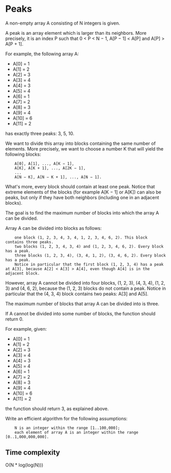 # Peaks



A non-empty array A consisting of N integers is given.

A peak is an array element which is larger than its neighbors. More precisely, it is an index P such that 0 < P < N − 1,  A[P − 1] < A[P] and A[P] > A[P + 1].

For example, the following array A:
   - A[0] = 1
   - A[1] = 2
   - A[2] = 3
   - A[3] = 4
   - A[4] = 3
   - A[5] = 4
   - A[6] = 1
   - A[7] = 2
   - A[8] = 3
   - A[9] = 4
   - A[10] = 6
   - A[11] = 2

has exactly three peaks: 3, 5, 10.

We want to divide this array into blocks containing the same number of elements. More precisely, we want to choose a number K that will yield the following blocks:

        A[0], A[1], ..., A[K − 1],
        A[K], A[K + 1], ..., A[2K − 1],
        ...
        A[N − K], A[N − K + 1], ..., A[N − 1].

What's more, every block should contain at least one peak. Notice that extreme elements of the blocks (for example A[K − 1] or A[K]) can also be peaks, but only if they have both neighbors (including one in an adjacent blocks).

The goal is to find the maximum number of blocks into which the array A can be divided.

Array A can be divided into blocks as follows:

        one block (1, 2, 3, 4, 3, 4, 1, 2, 3, 4, 6, 2). This block contains three peaks.
        two blocks (1, 2, 3, 4, 3, 4) and (1, 2, 3, 4, 6, 2). Every block has a peak.
        three blocks (1, 2, 3, 4), (3, 4, 1, 2), (3, 4, 6, 2). Every block has a peak. 
        Notice in particular that the first block (1, 2, 3, 4) has a peak at A[3], because A[2] < A[3] > A[4], even though A[4] is in the adjacent block.

However, array A cannot be divided into four blocks, (1, 2, 3), (4, 3, 4), (1, 2, 3) and (4, 6, 2), because the (1, 2, 3) blocks do not contain a peak. Notice in particular that the (4, 3, 4) block contains two peaks: A[3] and A[5].

The maximum number of blocks that array A can be divided into is three.

If A cannot be divided into some number of blocks, the function should return 0.

For example, given:
   - A[0] = 1
   - A[1] = 2
   - A[2] = 3
   - A[3] = 4
   - A[4] = 3
   - A[5] = 4
   - A[6] = 1
   - A[7] = 2
   - A[8] = 3
   - A[9] = 4
   - A[10] = 6
   - A[11] = 2

the function should return 3, as explained above.

Write an efficient algorithm for the following assumptions:

        N is an integer within the range [1..100,000];
        each element of array A is an integer within the range [0..1,000,000,000].


## Time complexity
O(N * log(log(N))) 
